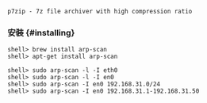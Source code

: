 `p7zip - 7z file archiver with high compression ratio`

### 安裝 {#installing}

```console
shell> brew install arp-scan
shell> apt-get install arp-scan
```

```console
shell> sudo arp-scan -l -I eth0
shell> sudo arp-scan -l -I en0
shell> sudo arp-scan -I en0 192.168.31.0/24
shell> sudo arp-scan -I en0 192.168.31.1-192.168.31.50
```

